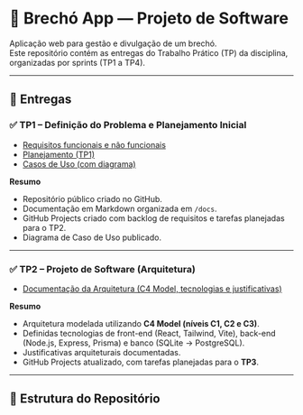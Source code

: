 # 👗 Brechó App — Projeto de Software

Aplicação web para gestão e divulgação de um brechó.  
Este repositório contém as entregas do Trabalho Prático (TP) da disciplina, organizadas por sprints (TP1 a TP4).

---

## 📌 Entregas

### ✅ TP1 – Definição do Problema e Planejamento Inicial
- [Requisitos funcionais e não funcionais](./docs/requisitos.md)
- [Planejamento (TP1)](./docs/planejamento.md)
- [Casos de Uso (com diagrama)](./docs/casos-de-uso.md)

**Resumo**  
- Repositório público criado no GitHub.  
- Documentação em Markdown organizada em `/docs`.  
- GitHub Projects criado com backlog de requisitos e tarefas planejadas para o TP2.  
- Diagrama de Caso de Uso publicado.  

---

### ✅ TP2 – Projeto de Software (Arquitetura)
- [Documentação da Arquitetura (C4 Model, tecnologias e justificativas)](./docs/arquitetura.md)

**Resumo**  
- Arquitetura modelada utilizando **C4 Model (níveis C1, C2 e C3)**.  
- Definidas tecnologias de front-end (React, Tailwind, Vite), back-end (Node.js, Express, Prisma) e banco (SQLite → PostgreSQL).  
- Justificativas arquiteturais documentadas.  
- GitHub Projects atualizado, com tarefas planejadas para o **TP3**.  

---

## 📂 Estrutura do Repositório

